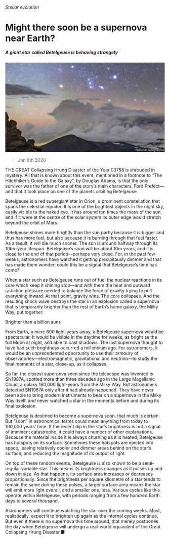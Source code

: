 ###### Stellar evolution

# Might there soon be a supernova near Earth? 

##### A giant star called Betelgeuse is behaving strangely 

![image](images/20200111_STP003_1.jpg) 

> Jan 9th 2020 

THE GREAT Collapsing Hrung Disaster of the Year 03758 is shrouded in mystery. All that is known about this event, mentioned in a footnote to “The Hitchhiker’s Guide to the Galaxy”, by Douglas Adams, is that the only survivor was the father of one of the story’s main characters, Ford Prefect—and that it took place on one of the planets orbiting Betelgeuse.

Betelgeuse is a red supergiant star in Orion, a prominent constellation that spans the celestial equator. It is one of the brightest objects in the night sky, easily visible to the naked eye. It has around ten times the mass of the sun, and if it were at the centre of the solar system its outer edge would stretch beyond the orbit of Mars.


Betelgeuse shines more brightly than the sun partly because it is bigger and thus has more fuel, but also because it is burning through that fuel faster. As a result, it will die much sooner. The sun is around halfway through its 10bn-year lifespan. Betelgeuse’s span will be about 10m years, and it is close to the end of that period—perhaps very close. For, in the past few weeks, astronomers have watched it getting precipitously dimmer and that has made them wonder: could this be a signal that Betelgeuse’s time has come?

When a star such as Betelgeuse runs out of fuel the nuclear reactions in its core which keep it shining stop—and with them the heat and outward radiation pressure needed to balance the force of gravity trying to pull everything inward. At that point, gravity wins. The core collapses. And the resulting shock wave destroys the star in an explosion called a supernova that is temporarily brighter than the rest of Earth’s home galaxy, the Milky Way, put together.

Brighter than a billion suns

From Earth, a mere 600 light-years away, a Betelgeuse supernova would be spectacular. It would be visible in the daytime for weeks, as bright as the full Moon at night, and able to cast shadows. The last supernova thought to have had such brightness occurred a millennium ago. For astronomers, it would be an unprecedented opportunity to use their armoury of observatories—electromagnetic, gravitational and neutrino—to study the final moments of a star, close-up, as it collapses.

So far, the closest supernova seen since the telescope was invented is SN1987A, spotted more than three decades ago in the Large Magellanic Cloud, a galaxy 160,000 light-years from the Milky Way. But astronomers detected SN1987A only after it had already happened. They have never been able to bring modern instruments to bear on a supernova in the Milky Way itself, and never watched a star in the moments before and during its final explosion.

Betelgeuse is destined to become a supernova soon, that much is certain. But “soon” in astronomical terms could mean anything from today to 100,000 years’ time. If the recent dip in the star’s brightness is not a signal of imminent catastrophe, it could have a number of other explanations. Because the material inside it is always churning as it is heated, Betelgeuse has hotspots on its surface. Sometimes these hotspots are ejected into space, leaving relatively cooler and dimmer areas behind on the star’s surface, and reducing the magnitude of its output of light.

On top of these random events, Betelgeuse is also known to be a semi-regular variable star. This means its brightness changes as it pulses up and down in size. As that happens, its surface area increases or decreases proportionally. Since the brightness per square kilometre of a star tends to remain the same during these pulses, a larger surface area means the star will emit more light overall, and a smaller one, less. Various cycles like this operate within Betelgeuse, with periods ranging from a few hundred Earth days to several thousand.

Astronomers will continue watching the star over the coming weeks. Most, realistically, expect it to brighten up again as the internal cycles continue. But even if there is no supernova this time around, that merely postpones the day when Betelgeuse will undergo a real-world equivalent of the Great Collapsing Hrung Disaster.■

